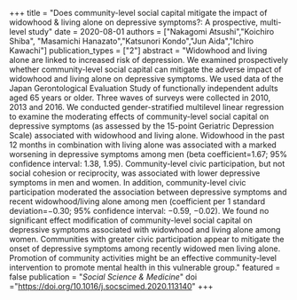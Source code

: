 +++
title = "Does community-level social capital mitigate the impact of widowhood & living alone on depressive symptoms?: A prospective, multi-level study"
date = 2020-08-01
authors = ["Nakagomi Atsushi","Koichiro Shiba", "Masamichi Hanazato","Katsunori Kondo","Jun Aida","Ichiro Kawachi"]
publication_types = ["2"]
abstract = "Widowhood and living alone are linked to increased risk of depression. We examined prospectively whether community-level social capital can mitigate the adverse impact of widowhood and living alone on depressive symptoms. We used data of the Japan Gerontological Evaluation Study of functionally independent adults aged 65 years or older. Three waves of surveys were collected in 2010, 2013 and 2016. We conducted gender-stratified multilevel linear regression to examine the moderating effects of community-level social capital on depressive symptoms (as assessed by the 15-point Geriatric Depression Scale) associated with widowhood and living alone. Widowhood in the past 12 months in combination with living alone was associated with a marked worsening in depressive symptoms among men (beta coefficient=1.67; 95% confidence interval: 1.38, 1.95). Community-level civic participation, but not social cohesion or reciprocity, was associated with lower depressive symptoms in men and women. In addition, community-level civic participation moderated the association between depressive symptoms and recent widowhood/living alone among men (coefficient per 1 standard deviation=−0.30; 95% confidence interval: −0.59, −0.02). We found no significant effect modification of community-level social capital on depressive symptoms associated with widowhood and living alone among women. Communities with greater civic participation appear to mitigate the onset of depressive symptoms among recently widowed men living alone. Promotion of community activities might be an effective community-level intervention to promote mental health in this vulnerable group."
featured = false
publication = "*Social Science & Medicine*"
doi ="https://doi.org/10.1016/j.socscimed.2020.113140"
+++
